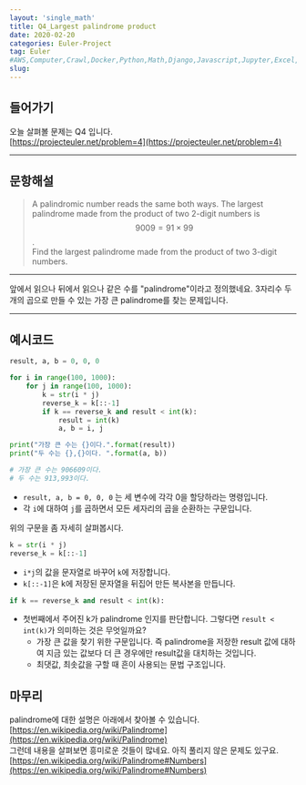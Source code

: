 ```yaml
---
layout: 'single_math'
title: Q4_Largest palindrome product
date: 2020-02-20
categories: Euler-Project
tag: Euler
#AWS,Computer,Crawl,Docker,Python,Math,Django,Javascript,Jupyter,Excel,Etc,Matplotlib
slug:  
---
```


## 들어가기

오늘 살펴볼 문제는 Q4 입니다.  
[https://projecteuler.net/problem=4](https://projecteuler.net/problem=4)

---

## 문항해설

> A palindromic number reads the same both ways. The largest palindrome made from the product of two 2-digit numbers is $$9009 = 91 × 99$$.  
> Find the largest palindrome made from the product of two 3-digit numbers.

---

앞에서 읽으나 뒤에서 읽으나 같은 수를 "palindrome"이라고 정의했네요. 3자리수 두개의 곱으로 만들 수 있는 가장 큰 palindrome를 찾는 문제입니다.

---

## 예시코드

``` python
result, a, b = 0, 0, 0

for i in range(100, 1000):
    for j in range(100, 1000):
        k = str(i * j)
        reverse_k = k[::-1]
        if k == reverse_k and result < int(k):
            result = int(k)
            a, b = i, j

print("가장 큰 수는 {}이다.".format(result))
print("두 수는 {},{}이다. ".format(a, b))

# 가장 큰 수는 906609이다.
# 두 수는 913,993이다.
```

-   `result, a, b = 0, 0, 0` 는 세 변수에 각각 0을 할당하라는 명령입니다.
-   각 `i`에 대하여 `j`를 곱하면서 모든 세자리의 곱을 순환하는 구문입니다.

위의 구문을 좀 자세히 살펴봅시다.

``` python
k = str(i * j)
reverse_k = k[::-1]
```

-   `i*j`의 값을 문자열로 바꾸어 `k`에 저장합니다.
-   `k[::-1]`은 k에 저장된 문자열을 뒤집어 만든 복사본을 만듭니다.

``` python
if k == reverse_k and result < int(k):
```

-   첫번째에서 주어진 k가 palindrome 인지를 판단합니다. 그렇다면 `result < int(k)`가 의미하는 것은 무엇일까요?
    -   가장 큰 값을 찾기 위한 구문입니다. 즉 palindrome을 저장한 result 값에 대하여 지금 있는 값보다 더 큰 경우에만 result값을 대치하는 것입니다.
    -   최댓값, 최솟값을 구할 때 흔이 사용되는 문법 구조입니다.

## 마무리

palindrome에 대한 설명은 아래에서 찾아볼 수 있습니다.  
[https://en.wikipedia.org/wiki/Palindrome](https://en.wikipedia.org/wiki/Palindrome)  
그런데 내용을 살펴보면 흥미로운 것들이 많네요. 아직 풀리지 않은 문제도 있구요.  
[https://en.wikipedia.org/wiki/Palindrome#Numbers](https://en.wikipedia.org/wiki/Palindrome#Numbers)